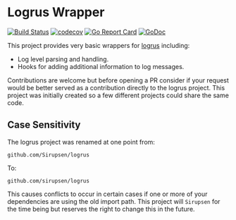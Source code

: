 # Logrus Wrapper

[![Build Status](https://travis-ci.org/opalmer/logrusutil.svg?branch=master)](https://travis-ci.org/opalmer/logrusutil)
[![codecov](https://codecov.io/gh/opalmer/logrusutil/branch/master/graph/badge.svg)](https://codecov.io/gh/opalmer/logrusutil)
[![Go Report Card](https://goreportcard.com/badge/github.com/opalmer/logrusutil)](https://goreportcard.com/report/github.com/opalmer/logrusutil)
[![GoDoc](https://godoc.org/github.com/opalmer/logrusutil?status.svg)](https://godoc.org/github.com/opalmer/logrusutil)

This project provides very basic wrappers for [logrus](https://github.com/sirupsen/logrus)
including:

* Log level parsing and handling.
* Hooks for adding additional information to log messages.

Contributions are welcome but before opening a PR consider if your request would
be better served as a contribution directly to the logrus project. This project
was initially created so a few different projects could share the same code.

## Case Sensitivity

The logrus project was renamed at one point from:

    github.com/Sirupsen/logrus

To:

    github.com/sirupsen/logrus

This causes conflicts to occur in certain cases if one or more of your
dependencies are using the old import path. This project will `Sirupsen` for
the time being but reserves the right to change this in the future.
